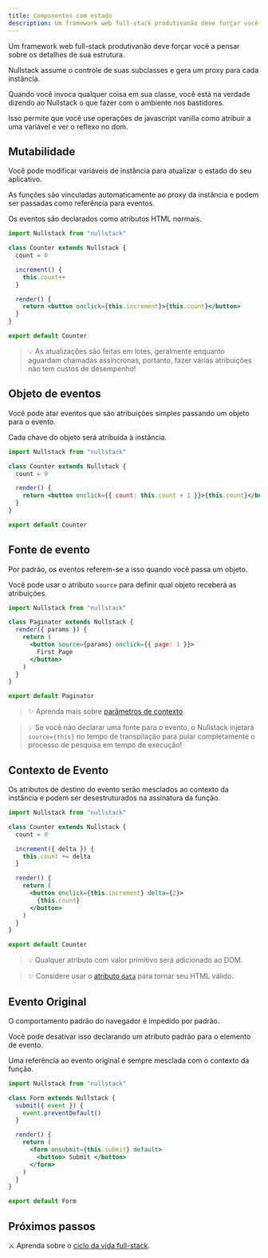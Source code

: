 ```yaml
---
title: Componentes com estado
description: Um framework web full-stack produtivanão deve forçar você a pensar sobre os detalhes de sua estrutura
---
```


Um framework web full-stack produtivanão deve forçar você a pensar sobre os detalhes de sua estrutura.

Nullstack assume o controle de suas subclasses e gera um proxy para cada instância.

Quando você invoca qualquer coisa em sua classe, você está na verdade dizendo ao Nullstack o que fazer com o ambiente nos bastidores.

Isso permite que você use operações de javascript vanilla como atribuir a uma variável e ver o reflexo no dom.

## Mutabilidade

Você pode modificar variáveis ​​de instância para atualizar o estado do seu aplicativo.

As funções são vinculadas automaticamente ao proxy da instância e podem ser passadas como referência para eventos.

Os eventos são declarados como atributos HTML normais.

```jsx
import Nullstack from "nullstack"

class Counter extends Nullstack {
  count = 0

  increment() {
    this.count++
  }

  render() {
    return <button onclick={this.increment}>{this.count}</button>
  }
}

export default Counter
```

> 💡 As atualizações são feitas em lotes, geralmente enquanto aguardam chamadas assíncronas, portanto, fazer várias atribuições não tem custos de desempenho!

## Objeto de eventos

Você pode atar eventos que são atribuições simples passando um objeto para o evento.

Cada chave do objeto será atribuída à instância.

```jsx
import Nullstack from "nullstack"

class Counter extends Nullstack {
  count = 0

  render() {
    return <button onclick={{ count: this.count + 1 }}>{this.count}</button>
  }
}

export default Counter
```

## Fonte de evento

Por padrão, os eventos referem-se a isso quando você passa um objeto.

Você pode usar o atributo `source` para definir qual objeto receberá as atribuições.

```jsx
import Nullstack from "nullstack"

class Paginator extends Nullstack {
  render({ params }) {
    return (
      <button source={params} onclick={{ page: 1 }}>
        First Page
      </button>
    )
  }
}

export default Paginator
```

> ✨ Aprenda mais sobre [parâmetros de contexto](/pt-br/rotas-e-parametros).

> 💡 Se você não declarar uma fonte para o evento, o Nullstack injetará `source={this}` no tempo de transpilação para pular completamente o processo de pesquisa em tempo de execução!

## Contexto de Evento

Os atributos de destino do evento serão mesclados ao contexto da instância e podem ser desestruturados na assinatura da função.

```jsx
import Nullstack from "nullstack"

class Counter extends Nullstack {
  count = 0

  increment({ delta }) {
    this.count += delta
  }

  render() {
    return (
      <button onclick={this.increment} delta={2}>
        {this.count}
      </button>
    )
  }
}

export default Counter
```

> 💡 Qualquer atributo com valor primitivo será adicionado ao DOM.

> ✨ Considere usar o [atributo `data`](/pt-br/contexto-data) para tornar seu HTML válido.

## Evento Original

O comportamento padrão do navegador é impedido por padrão.

Você pode desativar isso declarando um atributo padrão para o elemento de evento.

Uma referência ao evento original é sempre mesclada com o contexto da função.

```jsx
import Nullstack from "nullstack"

class Form extends Nullstack {
  submit({ event }) {
    event.preventDefault()
  }

  render() {
    return (
      <form onsubmit={this.submit} default>
        <button> Submit </button>
      </form>
    )
  }
}

export default Form
```

## Próximos passos

⚔ Aprenda sobre o [ciclo da vida full-stack](/pt-br/ciclo-de-vida-full-stack).
